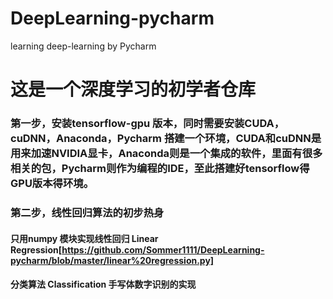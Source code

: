 # DeepLearning-pycharm
learning deep-learning by Pycharm

# 这是一个深度学习的初学者仓库

### 第一步，安装tensorflow-gpu 版本，同时需要安装CUDA，cuDNN，Anaconda，Pycharm 搭建一个环境，CUDA和cuDNN是用来加速NVIDIA显卡，Anaconda则是一个集成的软件，里面有很多相关的包，Pycharm则作为编程的IDE，至此搭建好tensorflow得GPU版本得环境。

### 第二步，线性回归算法的初步热身

#### 只用numpy 模块实现线性回归 Linear Regression[https://github.com/Sommer1111/DeepLearning-pycharm/blob/master/linear%20regression.py]

#### 分类算法 Classification 手写体数字识别的实现

